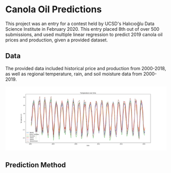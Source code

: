 # Canola Oil Predictions
This project was an entry for a contest held by UCSD's Halıcıoğlu Data Science Institute in February 2020. This entry placed 8th out of over 500 submissions, and used multiple linear regression to predict 2019 canola oil prices and production, given a provided dataset.

## Data
The provided data included historical price and production from 2000-2018, as well as regional temperature, rain, and soil moisture data from 2000-2019.

![Temperature Data](temperature.png?raw=true "Title")
## Prediction Method
